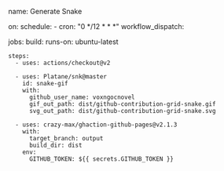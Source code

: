 name: Generate Snake

on:
  schedule:
    - cron: "0 */12 * * *"
  workflow_dispatch:

jobs:
  build:
    runs-on: ubuntu-latest

    steps:
      - uses: actions/checkout@v2
      
      - uses: Platane/snk@master
        id: snake-gif
        with:
          github_user_name: voxngocnovel
          gif_out_path: dist/github-contribution-grid-snake.gif
          svg_out_path: dist/github-contribution-grid-snake.svg

      - uses: crazy-max/ghaction-github-pages@v2.1.3
        with:
          target_branch: output
          build_dir: dist
        env:
          GITHUB_TOKEN: ${{ secrets.GITHUB_TOKEN }}
